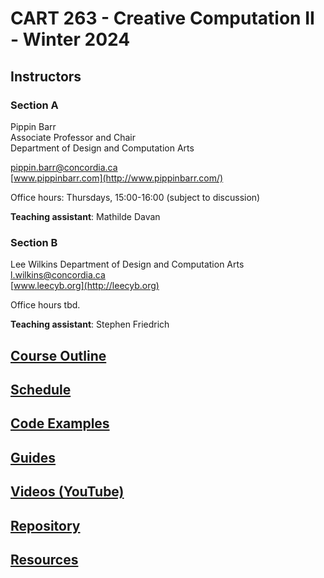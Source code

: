 # CART 263 - Creative Computation II - Winter 2024

## Instructors

### Section A

Pippin Barr  
Associate Professor and Chair  
Department of Design and Computation Arts  

[pippin.barr@concordia.ca](mailto:pippin.barr@concordia.ca)  
[www.pippinbarr.com](http://www.pippinbarr.com/)  

Office hours: Thursdays, 15:00-16:00 (subject to discussion)

**Teaching assistant**: Mathilde Davan

### Section B

Lee Wilkins
Department of Design and Computation Arts
[l.wilkins@concordia.ca](mailto:l.wilkins@concordia.ca)  
[www.leecyb.org](http://leecyb.org)  

Office hours tbd.

**Teaching assistant**: Stephen Friedrich

## [Course Outline](https://pippinbarr.github.io/cart263/course-information/outline.html)

## [Schedule](https://pippinbarr.github.io/cart263/course-information/schedule.html)

## [Code Examples](https://pippinbarr.github.io/cart263/examples/)

## [Guides](https://pippinbarr.github.io/cart263/guides/)

## [Videos (YouTube)](https://www.youtube.com/channel/UCgMMSLb6Zywjhk9JW6I00Aw/playlists?view=50&sort=dd&shelf_id=2)

## [Repository](https://www.github.com/pippinbarr/cart263/)

## [Resources](https://pippinbarr.github.io/cart263/course-information/resources.html)
